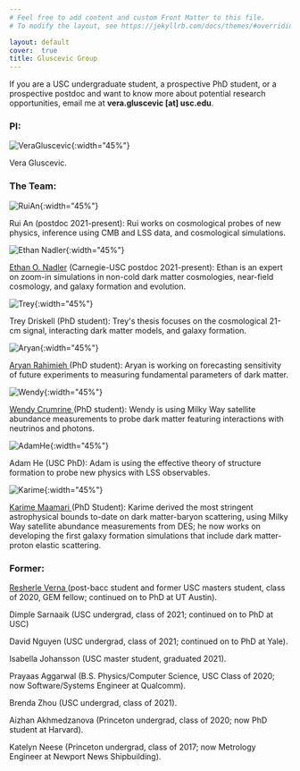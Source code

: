 ```yaml
---
# Feel free to add content and custom Front Matter to this file.
# To modify the layout, see https://jekyllrb.com/docs/themes/#overriding-theme-defaults

layout: default
cover:  true
title: Gluscevic Group
---
```


If you are a USC undergraduate student, a prospective PhD student, or a prospective postdoc and want to know more about potential research opportunities, email me at <b>vera.gluscevic [at] usc.edu</b>. 


### PI: ###

![VeraGluscevic]({{veragluscevic.github.io}}/assets/img/vera.jpg){:width="45%"}

Vera Gluscevic.


### The Team: ###


![RuiAn]({{veragluscevic.github.io}}/assets/img/RuiAn.png){:width="45%"}

Rui An (postdoc 2021-present): Rui works on cosmological probes of new physics, inference using CMB and LSS data, and cosmological simulations.

![Ethan Nadler]({{veragluscevic.github.io}}/assets/img/EthanNadler.png){:width="45%"} 

<a href="https://eonadler.github.io/"> Ethan O. Nadler</a> (Carnegie-USC postdoc 2021-present): Ethan is an expert on zoom-in simulations in non-cold dark matter cosmologies, near-field cosmology, and galaxy formation and evolution.

![Trey]({{veragluscevic.github.io}}/assets/img/GeorgeDriskell.png){:width="45%"}

Trey Driskell (PhD student): Trey's thesis focuses on the cosmological 21-cm signal, interacting dark matter models, and galaxy formation.

![Aryan]({{veragluscevic.github.io}}/assets/img/AryanRahimieh.png){:width="45%"}

<a href="https://www.linkedin.com/in/aryan-rahimieh/"> Aryan Rahimieh </a> (PhD student): Aryan is working on forecasting sensitivity of future experiments to measuring fundamental parameters of dark matter. 

![Wendy]({{veragluscevic.github.io}}/assets/img/WendyCrumrine.png){:width="45%"}

<a href="https://brightinsightslearning.com/about-me/"> Wendy Crumrine </a> (PhD student): Wendy is using Milky Way satellite abundance measurements to probe dark matter featuring interactions with neutrinos and photons. 

![AdamHe]({{veragluscevic.github.io}}/assets/img/AdamHe.png){:width="45%"}

Adam He (USC PhD): Adam is using the effective theory of structure formation to probe new physics with LSS observables.

![Karime]({{veragluscevic.github.io}}/assets/img/Karime.png){:width="45%"}

<a href="https://karimemaamari.com/"> Karime Maamari </a> (PhD Student): Karime derived the most stringent astrophysical bounds to-date on dark matter-baryon scattering, using Milky Way satellite abundance measurements from DES; he now works on developing the first galaxy formation simulations that include dark matter-proton elastic scattering.

### Former: ###
<p>

<a href="https://www.linkedin.com/in/resherle-verna-m-s-96945898//"> Resherle Verna </a> (post-bacc student and former USC masters student, class of 2020, GEM fellow; continued on to PhD at UT Austin).

<p>
Dimple Sarnaaik (USC undergrad, class of 2021; continued on to PhD at USC)
</p>
<p>
David Nguyen (USC undergrad, class of 2021; continued on to PhD at Yale).
</p>
<p>
Isabella Johansson (USC master student, graduated 2021).
</p>
<p>
Prayaas Aggarwal (B.S. Physics/Computer Science, USC Class of 2020; now Software/Systems Engineer at Qualcomm).
</p>
<p>
Brenda Zhou (USC undergrad, class of 2021).
</p>
<p>
Aizhan Akhmedzanova (Princeton undergrad, class of 2020; now PhD student at Harvard).
</p>
<p>
Katelyn Neese (Princeton undergrad, class of 2017; now Metrology Engineer at Newport News Shipbuilding).
</p>








